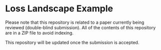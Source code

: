 # Loss Landscape Example

Please note that this repository is related to a paper currently being reviewed (double-blind submission).
All of the contents of this repository are in a ZIP file to avoid indexing.

This repository will be updated once the submission is accepted.
